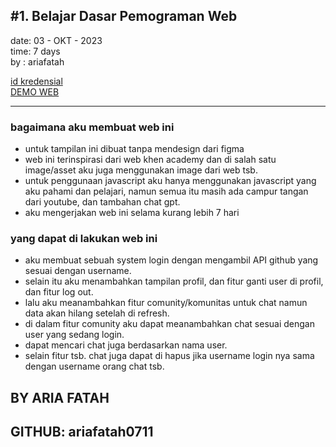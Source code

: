 ## #1. Belajar Dasar Pemograman Web
date: 03 - OKT - 2023 <br>
time: 7 days <br>
by  : ariafatah <br>

<a href="https://www.dicoding.com/certificates/53XE4Q21KZRN">id kredensial</a><br>
<a href="https://ariafatah0711.github.io/dicoding_1/">DEMO WEB</a>

<hr>

### bagaimana aku membuat web ini
- untuk tampilan ini dibuat tanpa mendesign dari figma
- web ini terinspirasi dari web khen academy dan di salah satu image/asset aku juga menggunakan image dari web tsb.
- untuk penggunaan javascript aku hanya menggunakan javascript yang aku pahami dan pelajari, namun semua itu masih ada campur tangan dari youtube, dan tambahan chat gpt.
- aku mengerjakan web ini selama kurang lebih 7 hari

### yang dapat di lakukan web ini
- aku membuat sebuah system login dengan mengambil API github yang sesuai dengan username.
- selain itu aku menambahkan tampilan profil, dan fitur ganti user di profil, dan fitur log out.
- lalu aku meanambahkan fitur comunity/komunitas untuk chat namun data akan hilang setelah di refresh.
- di dalam fitur comunity aku dapat meanambahkan chat sesuai dengan user yang sedang login.
- dapat mencari chat juga berdasarkan nama user.
- selain fitur tsb. chat juga dapat di hapus jika username login nya sama dengan username orang chat tsb.

## BY ARIA FATAH
## GITHUB: ariafatah0711
